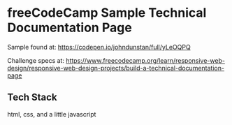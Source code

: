 # freeCodeCamp Sample Technical Documentation Page

Sample found at:
https://codepen.io/johndunstan/full/yLeOQPQ

Challenge specs at:
https://www.freecodecamp.org/learn/responsive-web-design/responsive-web-design-projects/build-a-technical-documentation-page

## Tech Stack
html, css, and a little javascript

